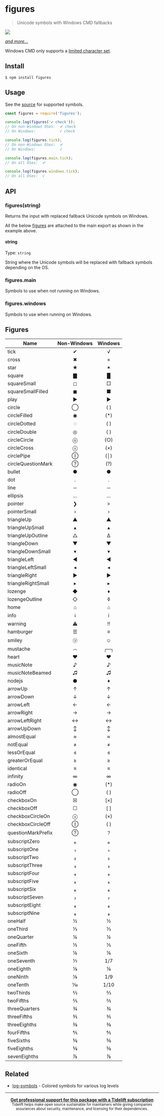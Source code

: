 # figures

> Unicode symbols with Windows CMD fallbacks

[![](screenshot.png)](index.js)

[*and more...*](index.js)

Windows CMD only supports a [limited character set](http://en.wikipedia.org/wiki/Code_page_437).

## Install

```
$ npm install figures
```

## Usage

See the [source](index.js) for supported symbols.

```js
const figures = require('figures');

console.log(figures('✔︎ check'));
// On non-Windows OSes:  ✔︎ check
// On Windows:           √ check

console.log(figures.tick);
// On non-Windows OSes:  ✔︎
// On Windows:           √

console.log(figures.main.tick);
// On all OSes:  ✔︎

console.log(figures.windows.tick);
// On all OSes:  √
```

## API

### figures(string)

Returns the input with replaced fallback Unicode symbols on Windows.

All the below [figures](#figures) are attached to the main export as shown in the example above.

#### string

Type: `string`

String where the Unicode symbols will be replaced with fallback symbols depending on the OS.

### figures.main

Symbols to use when not running on Windows.

### figures.windows

Symbols to use when running on Windows.


## Figures

| Name               | Non-Windows | Windows |
| ------------------ | :---------: | :-----: |
| tick               |      ✔      |    √    |
| cross              |      ✖      |    ×    |
| star               |      ★      |    ✶    |
| square             |      ▇      |    █    |
| squareSmall        |      ◻      |    □    |
| squareSmallFilled  |      ◼      |    ■    |
| play               |      ▶      |    ►    |
| circle             |      ◯      |   ( )   |
| circleFilled       |      ◉      |   (*)   |
| circleDotted       |      ◌      |   ( )   |
| circleDouble       |      ◎      |   ( )   |
| circleCircle       |      ⓞ      |   (○)   |
| circleCross        |      ⓧ      |   (×)   |
| circlePipe         |      Ⓘ      |   (│)   |
| circleQuestionMark |      ?⃝     |   (?)   |
| bullet             |      ●      |    ●    |
| dot                |      ․      |    ․    |
| line               |      ─      |    ─    |
| ellipsis           |      …      |    …    |
| pointer            |      ❯      |    >    |
| pointerSmall       |      ›      |    ›    |
| triangleUp         |      ▲      |    ▲    |
| triangleUpSmall    |      ▴      |    ▴    |
| triangleUpOutline  |      △      |    ∆    |
| triangleDown       |      ▼      |    ▼    |
| triangleDownSmall  |      ▾      |    ▾    |
| triangleLeft       |      ◀      |    ◄    |
| triangleLeftSmall  |      ◂      |    ◂    |
| triangleRight      |      ▶      |    ►    |
| triangleRightSmall |      ▸      |    ▸    |
| lozenge            |      ◆      |    ♦    |
| lozengeOutline     |      ◇      |    ◊    |
| home               |      ⌂      |    ⌂    |
| info               |      ℹ      |    i    |
| warning            |      ⚠      |    ‼    |
| hamburger          |      ☰      |    ≡    |
| smiley             |      ㋡      |    ☺    |
| mustache           |      ෴      |   ┌─┐   |
| heart              |      ♥      |    ♥    |
| musicNote          |      ♪      |    ♪    |
| musicNoteBeamed    |      ♫      |    ♫    |
| nodejs             |      ⬢      |    ♦    |
| arrowUp            |      ↑      |    ↑    |
| arrowDown          |      ↓      |    ↓    |
| arrowLeft          |      ←      |    ←    |
| arrowRight         |      →      |    →    |
| arrowLeftRight     |      ↔      |    ↔    |
| arrowUpDown        |      ↕      |    ↕    |
| almostEqual        |      ≈      |    ≈    |
| notEqual           |      ≠      |    ≠    |
| lessOrEqual        |      ≤      |    ≤    |
| greaterOrEqual     |      ≥      |    ≥    |
| identical          |      ≡      |    ≡    |
| infinity           |      ∞      |    ∞    |
| radioOn            |      ◉      |   (*)   |
| radioOff           |      ◯      |   ( )   |
| checkboxOn         |      ☒      |   [×]   |
| checkboxOff        |      ☐      |   [ ]   |
| checkboxCircleOn   |      ⓧ      |   (×)   |
| checkboxCircleOff  |      Ⓘ      |   ( )   |
| questionMarkPrefix |      ?⃝     |    ？    |
| subscriptZero      |      ₀      |    ₀    |
| subscriptOne       |      ₁      |    ₁    |
| subscriptTwo       |      ₂      |    ₂    |
| subscriptThree     |      ₃      |    ₃    |
| subscriptFour      |      ₄      |    ₄    |
| subscriptFive      |      ₅      |    ₅    |
| subscriptSix       |      ₆      |    ₆    |
| subscriptSeven     |      ₇      |    ₇    |
| subscriptEight     |      ₈      |    ₈    |
| subscriptNine      |      ₉      |    ₉    |
| oneHalf            |      ½      |    ½    |
| oneThird           |      ⅓      |    ⅓    |
| oneQuarter         |      ¼      |    ¼    |
| oneFifth           |      ⅕      |    ⅕    |
| oneSixth           |      ⅙      |    ⅙    |
| oneSeventh         |      ⅐      |   1/7   |
| oneEighth          |      ⅛      |    ⅛    |
| oneNinth           |      ⅑      |   1/9   |
| oneTenth           |      ⅒      |   1/10  |
| twoThirds          |      ⅔      |    ⅔    |
| twoFifths          |      ⅖      |    ⅖    |
| threeQuarters      |      ¾      |    ¾    |
| threeFifths        |      ⅗      |    ⅗    |
| threeEighths       |      ⅜      |    ⅜    |
| fourFifths         |      ⅘      |    ⅘    |
| fiveSixths         |      ⅚      |    ⅚    |
| fiveEighths        |      ⅝      |    ⅝    |
| sevenEighths       |      ⅞      |    ⅞    |


## Related

- [log-symbols](https://github.com/sindresorhus/log-symbols) - Colored symbols for various log levels

---

<div align="center">
	<b>
		<a href="https://tidelift.com/subscription/pkg/npm-figures?utm_source=npm-figures&utm_medium=referral&utm_campaign=readme">Get professional support for this package with a Tidelift subscription</a>
	</b>
	<br>
	<sub>
		Tidelift helps make open source sustainable for maintainers while giving companies<br>assurances about security, maintenance, and licensing for their dependencies.
	</sub>
</div>
